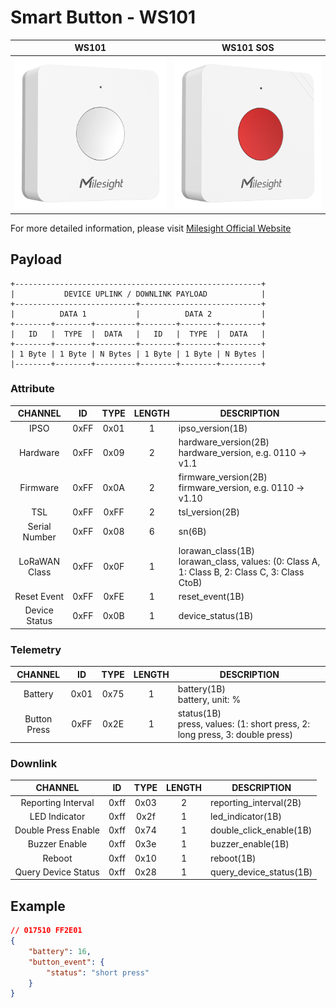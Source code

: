 # Smart Button - WS101

|        WS101        |          WS101 SOS          |
| :-----------------: | :-------------------------: |
| ![WS101](ws101.png) | ![WS101_SOS](ws101-sos.png) |

For more detailed information, please visit [Milesight Official Website](https://www.milesight.com/iot/product/lorawan-sensor/ws101)

## Payload

```
+-------------------------------------------------------+
|           DEVICE UPLINK / DOWNLINK PAYLOAD            |
+---------------------------+---------------------------+
|          DATA 1           |          DATA 2           |
+--------+--------+---------+--------+--------+---------+
|   ID   |  TYPE  |  DATA   |   ID   |  TYPE  |  DATA   |
+--------+--------+---------+--------+--------+---------+
| 1 Byte | 1 Byte | N Bytes | 1 Byte | 1 Byte | N Bytes |
|--------+--------+---------+--------+--------+---------+
```

### Attribute

|    CHANNEL    |  ID  | TYPE | LENGTH | DESCRIPTION                                                                                       |
| :-----------: | :--: | :--: | :----: | ------------------------------------------------------------------------------------------------ |
|     IPSO      | 0xFF | 0x01 |   1    | ipso_version(1B)                                                                                 |
|   Hardware    | 0xFF | 0x09 |   2    | hardware_version(2B)<br/>hardware_version, e.g. 0110 -> v1.1                                     |
|   Firmware    | 0xFF | 0x0A |   2    | firmware_version(2B)<br/>firmware_version, e.g. 0110 -> v1.10                                    |
|      TSL      | 0xFF | 0xFF |   2    | tsl_version(2B)                                                                                  |
| Serial Number | 0xFF | 0x08 |   6    | sn(6B)                                                                                           |
| LoRaWAN Class | 0xFF | 0x0F |   1    | lorawan_class(1B)<br/>lorawan_class, values: (0: Class A, 1: Class B, 2: Class C, 3: Class CtoB) |
|  Reset Event  | 0xFF | 0xFE |   1    | reset_event(1B)                                                                                  |
| Device Status | 0xFF | 0x0B |   1    | device_status(1B)                                                                                |

### Telemetry

|   CHANNEL    |  ID  | TYPE | LENGTH | DESCRIPTION                                                                    |
| :----------: | :--: | :--: | :----: | ------------------------------------------------------------------------------ |
|   Battery    | 0x01 | 0x75 |   1    | battery(1B)<br/>battery, unit: %                                               |
| Button Press | 0xFF | 0x2E |   1    | status(1B)<br/>press, values: (1: short press, 2: long press, 3: double press) |

### Downlink

|       CHANNEL       |  ID  | TYPE | LENGTH | DESCRIPTION             |
| :-----------------: | :--: | :--: | :----: | ----------------------- |
| Reporting Interval  | 0xff | 0x03 |   2    | reporting_interval(2B)  |
|    LED Indicator    | 0xff | 0x2f |   1    | led_indicator(1B)       |
| Double Press Enable | 0xff | 0x74 |   1    | double_click_enable(1B) |
|    Buzzer Enable    | 0xff | 0x3e |   1    | buzzer_enable(1B)       |
|       Reboot        | 0xff | 0x10 |   1    | reboot(1B)              |
| Query Device Status | 0xff | 0x28 |   1    | query_device_status(1B) |

## Example

```json
// 017510 FF2E01
{
    "battery": 16,
    "button_event": {
        "status": "short press"
    }
}
```
